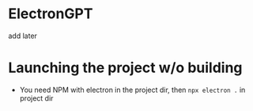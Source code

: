 # ElectronGPT
add later

# Launching the project w/o building
- You need NPM with electron in the project dir, then `npx electron .` in project dir
